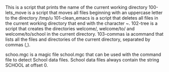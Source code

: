 This is a script that prints the name of the current working directory
100-lets_move is a script that moves all files beginning with an uppercase letter to the directory /tmp/u
101-clean_emacs is a script that deletes all files in the current working directory that end with the character ~.
102-tree is a script that creates the directories welcome/, welcome/to/ and welcome/to/school in the current directory.
103-commas ia acommand that lists all the files and directories of the current directory, separated by commas (,).

schoo.mgc is a magic file school.mgc that can be used with the command file to detect School data files. School data files always contain the string SCHOOL at offset 0.
